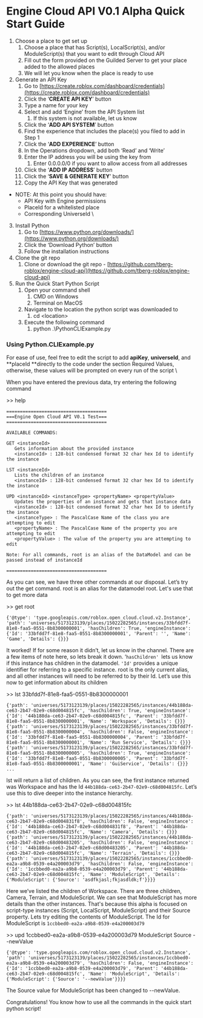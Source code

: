 # Engine Cloud API V0.1 Alpha Quick Start Guide



1. Choose a place to get set up
    1. Choose a place that has Script(s), LocalScript(s), and/or ModuleScript(s) that you want to edit through Cloud API
    2. Fill out the form provided on the Guilded Server to get your place added to the allowed places
    3. We will let you know when the place is ready to use
2. Generate an API Key
    1. Go to [https://create.roblox.com/dashboard/credentials](https://create.roblox.com/dashboard/credentials)
    2. Click the ‘**CREATE API KEY**’ button
    3. Type a name for your key
    4. Select and add ‘Engine’ from the API System list
        1. If this system is not available, let us know
    5. Click the ‘**ADD API SYSTEM**’ button
    6. Find the experience that includes the place(s) you filed to add in Step 1
    7. Click the ‘**ADD EXPERIENCE**’ button
    8. In the Operations dropdown, add both ‘Read’ and ‘Write’
    9. Enter the IP address you will be using the key from
        1. Enter 0.0.0.0/0 if you want to allow access from all addresses
    10. Click the ‘**ADD IP ADDRESS**’ button
    11. Click the ‘**SAVE & GENERATE KEY**’ button
    12. Copy the API Key that was generated

* NOTE: At this point you should have:
    * API Key with Engine permissions
    * PlaceId for a whitelisted place
    * Corresponding UniverseId \

3. Install Python
    1. Go to [https://www.python.org/downloads/](https://www.python.org/downloads/)
    2. Click the ‘Download Python’ button
    3. Follow the installation instructions
4. Clone the git repo
    1. Clone or download the git repo - [https://github.com/tberg-roblox/engine-cloud-api](https://github.com/tberg-roblox/engine-cloud-api)
5. Run the Quick Start Python Script
    1. Open your command shell
        1. CMD on Windows
        2. Terminal on MacOS
    2. Navigate to the location the python script was downloaded to
        1. cd &lt;location>
    3. Execute the following command
        1. python .\PythonCLIExample.py


### Using Python.CLIExample.py

For ease of use, feel free to edit the script to add **apiKey**, **universeId**, and **placeId **directly to the code under the section Required Values, otherwise, these values will be prompted on every run of the script \


When you have entered the previous data, try entering the following command

\>> help

```
=====================================
===Engine Open Cloud API V0.1 Test===
=====================================

AVAILABLE COMMANDS:

GET <instanceId>
   Gets information about the provided instance
   <instanceId> : 128-bit condensed format 32 char hex Id to identify the instance

LST <instanceId>
   Lists the children of an instance
   <instanceId> : 128-bit condensed format 32 char hex Id to identify the instance

UPD <instanceId> <instanceType> <propertyName> <propertyValue>
   Updates the properties of an instance and gets that instance data
   <instanceId> : 128-bit condensed format 32 char hex Id to identify the instance
   <instanceType> : The PascalCase Name of the class you are attempting to edit
   <propertyName> : The PascalCase Name of the property you are attempting to edit
   <propertyValue> : The value of the property you are attempting to edit

Note: For all commands, root is an alias of the DataModel and can be passed instead of instanceId

=====================================
```

As you can see, we have three other commands at our disposal. Let’s try out the get command. root is an alias for the datamodel root. Let's use that to get more data

\>> get root

```
{'@type': 'type.googleapis.com/roblox.open_cloud.cloud.v2.Instance', 'path': 'universes/5173123139/places/15022282565/instances/33bfdd7f-81e8-faa5-0551-8b8300000001', 'hasChildren': True, 'engineInstance': {'Id': '33bfdd7f-81e8-faa5-0551-8b8300000001', 'Parent': '', 'Name': 'Game', 'Details': {}}}
```

It worked! If for some reason it didn’t, let us know in the channel. There are a few items of note here, so lets break it down. ‘`hasChildren' `lets us know if this instance has children in the datamodel. `'Id'` provides a unique identifier for referring to a specific instance. root is the only current alias, and all other instances will need to be referred to by their Id. Let’s use this now to get information about its children

\>> lst 33bfdd7f-81e8-faa5-0551-8b8300000001

```
{'path': 'universes/5173123139/places/15022282565/instances/44b188da-ce63-2b47-02e9-c68d004815fc', 'hasChildren': True, 'engineInstance': {'Id': '44b188da-ce63-2b47-02e9-c68d004815fc', 'Parent': '33bfdd7f-81e8-faa5-0551-8b8300000001', 'Name': 'Workspace', 'Details': {}}}
{'path': 'universes/5173123139/places/15022282565/instances/33bfdd7f-81e8-faa5-0551-8b8300000004', 'hasChildren': False, 'engineInstance': {'Id': '33bfdd7f-81e8-faa5-0551-8b8300000004', 'Parent': '33bfdd7f-81e8-faa5-0551-8b8300000001', 'Name': 'Run Service', 'Details': {}}}
{'path': 'universes/5173123139/places/15022282565/instances/33bfdd7f-81e8-faa5-0551-8b8300000005', 'hasChildren': True, 'engineInstance': {'Id': '33bfdd7f-81e8-faa5-0551-8b8300000005', 'Parent': '33bfdd7f-81e8-faa5-0551-8b8300000001', 'Name': 'GuiService', 'Details': {}}}
...

```

lst will return a list of children. As you can see, the first instance returned was Workspace and has the Id `44b188da-ce63-2b47-02e9-c68d004815fc`. Let’s use this to dive deeper into the instance hierarchy.

\>> lst 44b188da-ce63-2b47-02e9-c68d004815fc

```
{'path': 'universes/5173123139/places/15022282565/instances/44b188da-ce63-2b47-02e9-c68d004831f8', 'hasChildren': False, 'engineInstance': {'Id': '44b188da-ce63-2b47-02e9-c68d004831f8', 'Parent': '44b188da-ce63-2b47-02e9-c68d004815fc', 'Name': 'Camera', 'Details': {}}}
{'path': 'universes/5173123139/places/15022282565/instances/44b188da-ce63-2b47-02e9-c68d00483205', 'hasChildren': False, 'engineInstance': {'Id': '44b188da-ce63-2b47-02e9-c68d00483205', 'Parent': '44b188da-ce63-2b47-02e9-c68d004815fc', 'Name': 'Terrain', 'Details': {}}}
{'path': 'universes/5173123139/places/15022282565/instances/1ccbbed0-ea2a-a9b8-0539-e4a200003d79', 'hasChildren': False, 'engineInstance': {'Id': '1ccbbed0-ea2a-a9b8-0539-e4a200003d79', 'Parent': '44b188da-ce63-2b47-02e9-c68d004815fc', 'Name': 'ModuleScript', 'Details': {'ModuleScript': {'Source': 'asdfkjasl;fkjasdldk;f'}}}}
```

Here we’ve listed the children of Workspace. There are three children, Camera, Terrain, and ModuleScript. We can see that ModuleScript  has more details than the other instances. That's because this alpha is focused on script-type instances (Script, LocalScript, ModuleScript) and their Source property. Lets try editing the contents of ModuleScript. The Id for ModuleScript is `1ccbbed0-ea2a-a9b8-0539-e4a200003d79`

\>> upd 1ccbbed0-ea2a-a9b8-0539-e4a200003d79 ModuleScript Source --newValue

```
{'@type': 'type.googleapis.com/roblox.open_cloud.cloud.v2.Instance', 'path': 'universes/5173123139/places/15022282565/instances/1ccbbed0-ea2a-a9b8-0539-e4a200003d79', 'hasChildren': False, 'engineInstance': {'Id': '1ccbbed0-ea2a-a9b8-0539-e4a200003d79', 'Parent': '44b188da-ce63-2b47-02e9-c68d004815fc', 'Name': 'ModuleScript', 'Details': {'ModuleScript': {'Source': '--newValue'}}}}
```

The Source value for ModuleScript has been changed to --newValue.

Congratulations! You know how to use all the commands in the quick start python script!
